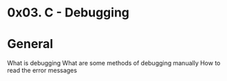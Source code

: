 # 0x03. C - Debugging
# General
What is debugging
What are some methods of debugging manually
How to read the error messages